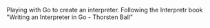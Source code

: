 Playing with Go to create an interpreter. Following the Interpretr book "Writing an Interpreter in Go - Thorsten Ball"
